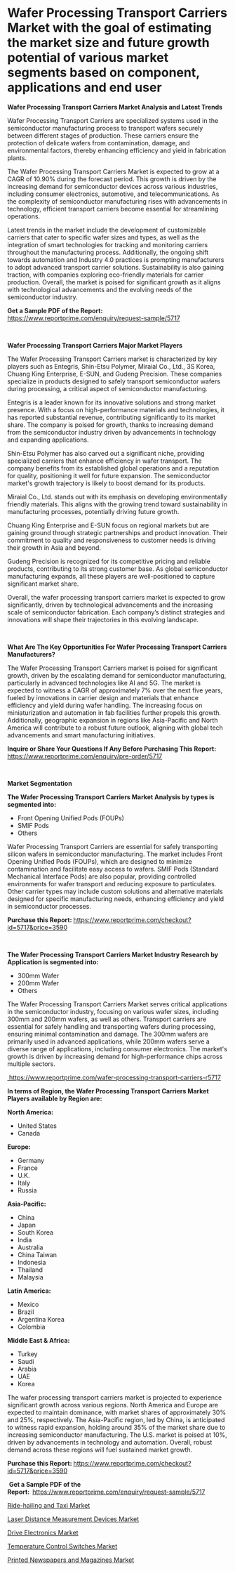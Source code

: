 <p><h1>Wafer Processing Transport Carriers Market with the goal of estimating the market size and future growth potential of various market segments based on component, applications and end user</h1></p><p><strong>Wafer Processing Transport Carriers Market Analysis and Latest Trends</strong></p>
<p><p>Wafer Processing Transport Carriers are specialized systems used in the semiconductor manufacturing process to transport wafers securely between different stages of production. These carriers ensure the protection of delicate wafers from contamination, damage, and environmental factors, thereby enhancing efficiency and yield in fabrication plants.</p><p>The Wafer Processing Transport Carriers Market is expected to grow at a CAGR of 10.90% during the forecast period. This growth is driven by the increasing demand for semiconductor devices across various industries, including consumer electronics, automotive, and telecommunications. As the complexity of semiconductor manufacturing rises with advancements in technology, efficient transport carriers become essential for streamlining operations.</p><p>Latest trends in the market include the development of customizable carriers that cater to specific wafer sizes and types, as well as the integration of smart technologies for tracking and monitoring carriers throughout the manufacturing process. Additionally, the ongoing shift towards automation and Industry 4.0 practices is prompting manufacturers to adopt advanced transport carrier solutions. Sustainability is also gaining traction, with companies exploring eco-friendly materials for carrier production. Overall, the market is poised for significant growth as it aligns with technological advancements and the evolving needs of the semiconductor industry.</p></p>
<p><strong>Get a Sample PDF of the Report:&nbsp;</strong> <a href="https://www.reportprime.com/enquiry/request-sample/5717?utm_campaign=1097&utm_medium=2&utm_source=Github&utm_content=ia&utm_term=27112024&utm_id=wafer-processing-transport-carriers">https://www.reportprime.com/enquiry/request-sample/5717</a></p>
<p>&nbsp;</p>
<p><strong>Wafer Processing Transport Carriers Major Market Players</strong></p>
<p><p>The Wafer Processing Transport Carriers market is characterized by key players such as Entegris, Shin-Etsu Polymer, Miraial Co., Ltd., 3S Korea, Chuang King Enterprise, E-SUN, and Gudeng Precision. These companies specialize in products designed to safely transport semiconductor wafers during processing, a critical aspect of semiconductor manufacturing.</p><p>Entegris is a leader known for its innovative solutions and strong market presence. With a focus on high-performance materials and technologies, it has reported substantial revenue, contributing significantly to its market share. The company is poised for growth, thanks to increasing demand from the semiconductor industry driven by advancements in technology and expanding applications.</p><p>Shin-Etsu Polymer has also carved out a significant niche, providing specialized carriers that enhance efficiency in wafer transport. The company benefits from its established global operations and a reputation for quality, positioning it well for future expansion. The semiconductor market's growth trajectory is likely to boost demand for its products.</p><p>Miraial Co., Ltd. stands out with its emphasis on developing environmentally friendly materials. This aligns with the growing trend toward sustainability in manufacturing processes, potentially driving future growth.</p><p>Chuang King Enterprise and E-SUN focus on regional markets but are gaining ground through strategic partnerships and product innovation. Their commitment to quality and responsiveness to customer needs is driving their growth in Asia and beyond.</p><p>Gudeng Precision is recognized for its competitive pricing and reliable products, contributing to its strong customer base. As global semiconductor manufacturing expands, all these players are well-positioned to capture significant market share.</p><p>Overall, the wafer processing transport carriers market is expected to grow significantly, driven by technological advancements and the increasing scale of semiconductor fabrication. Each company’s distinct strategies and innovations will shape their trajectories in this evolving landscape.</p></p>
<p>&nbsp;</p>
<p><strong>What Are The Key Opportunities For Wafer Processing Transport Carriers Manufacturers?</strong></p>
<p><p>The Wafer Processing Transport Carriers market is poised for significant growth, driven by the escalating demand for semiconductor manufacturing, particularly in advanced technologies like AI and 5G. The market is expected to witness a CAGR of approximately 7% over the next five years, fueled by innovations in carrier design and materials that enhance efficiency and yield during wafer handling. The increasing focus on miniaturization and automation in fab facilities further propels this growth. Additionally, geographic expansion in regions like Asia-Pacific and North America will contribute to a robust future outlook, aligning with global tech advancements and smart manufacturing initiatives.</p></p>
<p><strong>Inquire or Share Your Questions If Any Before Purchasing This Report:</strong> <a href="https://www.reportprime.com/enquiry/pre-order/5717?utm_campaign=1097&utm_medium=2&utm_source=Github&utm_content=ia&utm_term=27112024&utm_id=wafer-processing-transport-carriers">https://www.reportprime.com/enquiry/pre-order/5717</a></p>
<p>&nbsp;</p>
<p><strong>Market Segmentation</strong></p>
<p><strong>The Wafer Processing Transport Carriers Market Analysis by types is segmented into:</strong></p>
<p><ul><li>Front Opening Unified Pods (FOUPs)</li><li>SMIF Pods</li><li>Others</li></ul></p>
<p><p>Wafer Processing Transport Carriers are essential for safely transporting silicon wafers in semiconductor manufacturing. The market includes Front Opening Unified Pods (FOUPs), which are designed to minimize contamination and facilitate easy access to wafers. SMIF Pods (Standard Mechanical Interface Pods) are also popular, providing controlled environments for wafer transport and reducing exposure to particulates. Other carrier types may include custom solutions and alternative materials designed for specific manufacturing needs, enhancing efficiency and yield in semiconductor processes.</p></p>
<p><strong>Purchase this Report:&nbsp;</strong><a href="https://www.reportprime.com/checkout?id=5717&price=3590&utm_campaign=1097&utm_medium=2&utm_source=Github&utm_content=ia&utm_term=27112024&utm_id=wafer-processing-transport-carriers">https://www.reportprime.com/checkout?id=5717&price=3590</a></p>
<p>&nbsp;</p>
<p><strong>The Wafer Processing Transport Carriers Market Industry Research by Application is segmented into:</strong></p>
<p><ul><li>300mm Wafer</li><li>200mm Wafer</li><li>Others</li></ul></p>
<p><p>The Wafer Processing Transport Carriers Market serves critical applications in the semiconductor industry, focusing on various wafer sizes, including 300mm and 200mm wafers, as well as others. Transport carriers are essential for safely handling and transporting wafers during processing, ensuring minimal contamination and damage. The 300mm wafers are primarily used in advanced applications, while 200mm wafers serve a diverse range of applications, including consumer electronics. The market's growth is driven by increasing demand for high-performance chips across multiple sectors.</p></p>
<p><a href="https://www.reportprime.com/wafer-processing-transport-carriers-r5717?utm_campaign=1097&utm_medium=2&utm_source=Github&utm_content=ia&utm_term=27112024&utm_id=wafer-processing-transport-carriers">&nbsp;https://www.reportprime.com/wafer-processing-transport-carriers-r5717</a></p>
<p><strong>In terms of Region, the Wafer Processing Transport Carriers Market Players available by Region are:</strong></p>
<p>
    <p> <strong> North America: </strong>
        <ul>
            <li>United States</li>
            <li>Canada</li>
        </ul>
        </p> 
    <p> <strong> Europe: </strong>
        <ul>
            <li>Germany</li>
            <li>France</li>
            <li>U.K.</li>
            <li>Italy</li>
            <li>Russia</li>
        </ul>
        </p> 
    <p> <strong> Asia-Pacific: </strong>
        <ul>
            <li>China</li>
            <li>Japan</li>
            <li>South Korea</li>
            <li>India</li>
            <li>Australia</li>
            <li>China Taiwan</li>
            <li>Indonesia</li>
            <li>Thailand</li>
            <li>Malaysia</li>
        </ul>
        </p> 
    <p> <strong> Latin America: </strong>
        <ul>
            <li>Mexico</li>
            <li>Brazil</li>
            <li>Argentina Korea</li>
            <li>Colombia</li>
        </ul>
        </p> 
    <p> <strong> Middle East & Africa: </strong>
        <ul>
            <li>Turkey</li>
            <li>Saudi</li>
            <li>Arabia</li>
            <li>UAE</li>
            <li>Korea</li>
        </ul>
    </p>
    </p>
<p><p>The wafer processing transport carriers market is projected to experience significant growth across various regions. North America and Europe are expected to maintain dominance, with market shares of approximately 30% and 25%, respectively. The Asia-Pacific region, led by China, is anticipated to witness rapid expansion, holding around 35% of the market share due to increasing semiconductor manufacturing. The U.S. market is poised at 10%, driven by advancements in technology and automation. Overall, robust demand across these regions will fuel sustained market growth.</p></p>
<p><strong>Purchase this Report: </strong><a href="https://www.reportprime.com/checkout?id=5717&price=3590&utm_campaign=1097&utm_medium=2&utm_source=Github&utm_content=ia&utm_term=27112024&utm_id=wafer-processing-transport-carriers">https://www.reportprime.com/checkout?id=5717&price=3590</a></p>
<p>&nbsp;<strong>Get a Sample PDF of the Report:&nbsp;&nbsp;</strong><a href="https://www.reportprime.com/enquiry/request-sample/5717?utm_campaign=1097&utm_medium=2&utm_source=Github&utm_content=ia&utm_term=27112024&utm_id=wafer-processing-transport-carriers">https://www.reportprime.com/enquiry/request-sample/5717</a></p>
<p><strong></strong></p>
<p><p><a href="https://issuu.com/reportprime-2/docs/ride-hailing-and-taxi-market-size-2_3843d6f99516e9?utm_campaign=1097&utm_medium=2&utm_source=Github&utm_content=ia&utm_term=27112024&utm_id=wafer-processing-transport-carriers">Ride-hailing and Taxi Market</a></p><p><a href="https://www.linkedin.com/pulse/global-laser-distance-measurement-devices-market-analysis-kdx6e?utm_campaign=1097&utm_medium=2&utm_source=Github&utm_content=ia&utm_term=27112024&utm_id=wafer-processing-transport-carriers">Laser Distance Measurement Devices Market</a></p><p><a href="https://github.com/hammelximalschid/Market-Research-Report-List-1/blob/main/drive-electronics-market.md?utm_campaign=1097&utm_medium=2&utm_source=Github&utm_content=ia&utm_term=27112024&utm_id=wafer-processing-transport-carriers">Drive Electronics Market</a></p><p><a href="https://www.linkedin.com/pulse/temperature-control-switches-market-growth-projections-10-yjvue?utm_campaign=1097&utm_medium=2&utm_source=Github&utm_content=ia&utm_term=27112024&utm_id=wafer-processing-transport-carriers">Temperature Control Switches Market</a></p><p><a href="https://issuu.com/reportprime-2/docs/printed-newspapers-and-magazines-ma_64cdd82c585f5c?utm_campaign=1097&utm_medium=2&utm_source=Github&utm_content=ia&utm_term=27112024&utm_id=wafer-processing-transport-carriers">Printed Newspapers and Magazines Market</a></p></p>
